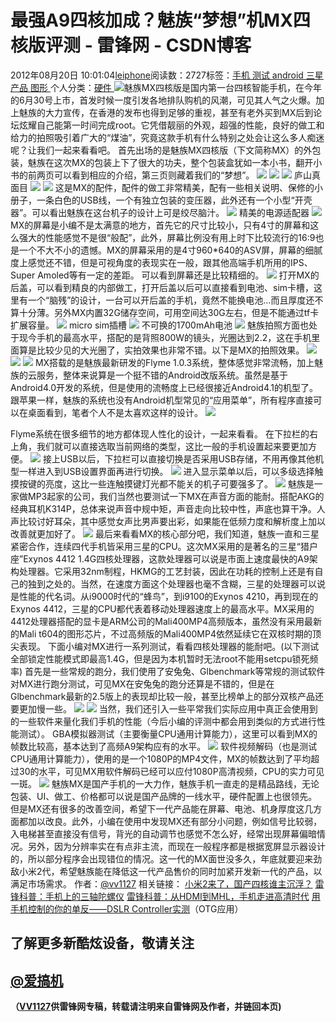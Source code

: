 
# 最强A9四核加成？魅族“梦想”机MX四核版评测 - 雷锋网 - CSDN博客


2012年08月20日 10:01:04[leiphone](https://me.csdn.net/leiphone)阅读数：2727标签：[手机																](https://so.csdn.net/so/search/s.do?q=手机&t=blog)[测试																](https://so.csdn.net/so/search/s.do?q=测试&t=blog)[android																](https://so.csdn.net/so/search/s.do?q=android&t=blog)[三星																](https://so.csdn.net/so/search/s.do?q=三星&t=blog)[产品																](https://so.csdn.net/so/search/s.do?q=产品&t=blog)[图形																](https://so.csdn.net/so/search/s.do?q=图形&t=blog)[
							](https://so.csdn.net/so/search/s.do?q=产品&t=blog)[
																					](https://so.csdn.net/so/search/s.do?q=三星&t=blog)个人分类：[硬件																](https://blog.csdn.net/leiphone/article/category/877730)
[
																								](https://so.csdn.net/so/search/s.do?q=三星&t=blog)
[
				](https://so.csdn.net/so/search/s.do?q=android&t=blog)
[
			](https://so.csdn.net/so/search/s.do?q=android&t=blog)
[
		](https://so.csdn.net/so/search/s.do?q=测试&t=blog)
[
	](https://so.csdn.net/so/search/s.do?q=手机&t=blog)
![](http://www.leiphone.com/wp-content/uploads/2012/08/1233-150x148.jpg)魅族MX四核版是国内第一台四核智能手机，在今年的6月30号上市，首发时候一度引发各地排队购机的风潮，可见其人气之火爆。加上魅族的大力宣传，在香港的发布也得到足够的重视，甚至有老外买到MX后到论坛炫耀自己能第一时间完成root。它凭借靓丽的外观，超强的性能，良好的做工和给力的拍照吸引着广大的“煤油”，究竟这款手机有什么特别之处会让这么多人痴迷呢？让我们一起来看看吧。
首先出场的是魅族MX四核版（下文简称MX）的外包装，魅族在这次MX的包装上下了很大的功夫，整个包装盒犹如一本小书，翻开小书的前两页可以看到相应的介绍，第三页则藏着我们的“梦想”。
![](http://www.leiphone.com/wp-content/uploads/2012/08/nEO_IMG_IMG_7501.jpg)
![](http://www.leiphone.com/wp-content/uploads/2012/08/nEO_IMG_IMG_75031.jpg)
![](http://www.leiphone.com/wp-content/uploads/2012/08/nEO_IMG_IMG_7504.jpg)
庐山真面目
![](http://www.leiphone.com/wp-content/uploads/2012/08/nEO_IMG_IMG_7509.jpg)
![](http://www.leiphone.com/wp-content/uploads/2012/08/nEO_IMG_IMG_7537.jpg)
这是MX的配件，配件的做工非常精美，配有一些相关说明、保修的小册子，一条白色的USB线，一个有独立包装的变压器，此外还有一个小型“开壳器”。可以看出魅族在这台机子的设计上可是绞尽脑汁。
![](http://www.leiphone.com/wp-content/uploads/2012/08/nEO_IMG_IMG_7507.jpg)
精美的电源适配器
![](http://www.leiphone.com/wp-content/uploads/2012/08/nEO_IMG_IMG_7531.jpg)
MX的屏幕是小编不是太满意的地方，首先它的尺寸比较小，只有4寸的屏幕和这么强大的性能感觉不是很“般配”，此外，屏幕比例没有用上时下比较流行的16:9也是一个不大不小的遗憾。MX的屏幕采用的是4寸960*640的ASV屏，屏幕的细腻度上感觉还不错，但是可视角度的表现实在一般，跟其他高端手机所用的IPS、Super Amoled等有一定的差距。
可以看到屏幕还是比较精细的。
![](http://www.leiphone.com/wp-content/uploads/2012/08/nEO_IMG_IMG_7528.jpg)
打开MX的后盖，可以看到精良的内部做工，打开后盖以后可以直接看到电池、sim卡槽，这里有一个“脑残”的设计，一台可以开后盖的手机，竟然不能换电池…而且厚度还不算十分薄。另外MX内置32G储存空间，可用空间达30G左右，但是不能通过tf卡扩展容量。
![](http://www.leiphone.com/wp-content/uploads/2012/08/nEO_IMG_IMG_7518.jpg)
micro sim插槽
![](http://www.leiphone.com/wp-content/uploads/2012/08/nEO_IMG_IMG_7522.jpg)
不可换的1700mAh电池
![](http://www.leiphone.com/wp-content/uploads/2012/08/nEO_IMG_IMG_7523.jpg)
魅族拍照方面也处于现今手机的最高水平，搭配的是背照800W的镜头，光圈达到2.2，这在手机里面算是比较少见的大光圈了，实拍效果也非常不错。以下是MX的拍照效果。
![](http://www.leiphone.com/wp-content/uploads/2012/08/P20819-102949.jpg)
![](http://www.leiphone.com/wp-content/uploads/2012/08/P20818-155906-1024x746.jpg)
![](http://www.leiphone.com/wp-content/uploads/2012/08/P20818-155636-768x1024.jpg)
MX搭载的是魅族最新研发的Flyme 1.0.3系统，整体感觉非常流畅，加上魅族的云服务，整体来说算是一个挺不错的Android改版系统。虽然是基于Android4.0开发的系统，但是使用的流畅度上已经很接近Android4.1的机型了。跟苹果一样，魅族的系统也没有Android机型常见的“应用菜单”，所有程序直接可以在桌面看到，笔者个人不是太喜欢这样的设计。
![](http://www.leiphone.com/wp-content/uploads/2012/08/S20819-180746.jpg)

Flyme系统在很多细节的地方都体现人性化的设计，一起来看看。
在下拉栏的右上角，我们就可以直接选取当前网络的类型，这比一般的手机设置起来要更加方便。
![](http://www.leiphone.com/wp-content/uploads/2012/08/S20818-164829.jpg)
接上USB以后，下拉栏可以直接切换是否采用USB存储，不用再像其他机型一样进入到USB设置界面再进行切换。
![](http://www.leiphone.com/wp-content/uploads/2012/08/S20818-165515.jpg)
进入显示菜单以后，可以多级选择触摸按键的亮度，这比一些连触摸键灯光都不能关的机子可要强多了。
![](http://www.leiphone.com/wp-content/uploads/2012/08/S20818-165050.jpg)
魅族是一家做MP3起家的公司，我们当然也要测试一下MX在声音方面的能耐。搭配AKG的经典耳机K314P，总体来说声音中规中矩，声音走向比较中性，声底也算干净。人声比较讨好耳朵，其中感觉女声比男声要出彩，如果能在低频力度和解析度上加以改善就更加好了。
![](http://www.leiphone.com/wp-content/uploads/2012/08/nEO_IMG_IMG_7529.jpg)
最后来看看MX的核心部分吧，我们知道，魅族一直和三星紧密合作，连续四代手机皆采用三星的CPU。这次MX采用的是著名的三星“猎户座”Exynos 4412 1.4G四核处理器，这款处理器可以说是市面上速度最快的A9架构处理器。它采用32nm制程，HKMG的工艺封装，因此在功耗的控制上还是有自己的独到之处的。当然，在速度方面这个处理器也毫不含糊，三星的处理器可以说是性能的代名词。从i9000时代的“蜂鸟”，到i9100的Exynos 4210，再到现在的Exynos 4412，三星的CPU都代表着移动处理器速度上的最高水平。MX采用的4412处理器搭配的显卡是ARM公司的Mali400MP4高频版本，虽然没有采用最新的Mali
 t604的图形芯片，不过高频版的Mali400MP4依然延续它在双核时期的顶尖表现。
下面小编对MX进行一系列测试，看看四核处理器的能耐吧。(以下测试全部锁定性能模式即最高1.4G，但是因为本机暂时无法root不能用setcpu锁死频率)
首先是一些常规的跑分，我们使用了安兔兔、Glbenchmark等常规的测试软件对MX进行跑分测试，可见MX在安兔兔的跑分还算是不错的，但是在Glbenchmark最新的2.5版上的表现却比较一般，甚至比榜单上的部分双核产品还要更加慢一些。
![](http://www.leiphone.com/wp-content/uploads/2012/08/S20818-115358.jpg)
![](http://www.leiphone.com/wp-content/uploads/2012/08/S20818-135918.jpg)
当然，我们还引入一些平常我们实际应用中真正会使用到的一些软件来量化我们手机的性能（今后小编的评测中都会用到类似的方式进行性能测试）。
GBA模拟器测试（主要衡量CPU通用计算能力），这里可以看到MX的帧数比较高，基本达到了高频A9架构应有的水平。
![](http://www.leiphone.com/wp-content/uploads/2012/08/S20818-211707.jpg)
软件视频解码（也是测试CPU通用计算能力），使用的是一个1080P的MP4文件，MX的帧数达到了平均超过30的水平，可见MX用软件解码已经可以应付1080P高清视频，CPU的实力可见一斑。
![](http://www.leiphone.com/wp-content/uploads/2012/08/S20818-211556.jpg)
魅族MX是国产手机的一大力作，魅族手机一直走的是精品路线，无论包装、UI、做工、价格都可以说是国产品牌的一线水平，硬件配置上也很领先。但是MX还有很多的改善空间，希望下一代产品能在屏幕、电池、机身厚度这几方面都加以改良。此外，小编在使用中发现MX还有部分小问题，例如信号比较弱，入电梯甚至直接没有信号，背光的自动调节也感觉不怎么好，经常出现屏幕偏暗情况。另外，因为分辨率实在有点非主流，而现在一般程序都是根据宽屏显示器设计的，所以部分程序会出现错位的情况。这一代的MX面世没多久，年底就要迎来劲敌小米2代，希望魅族能在降低这一代产品售价的同时加紧开发新一代的产品，以满足市场需求。
作者：[@vv1127](http://weibo.com/vv1127)
相关链接：
[小米2来了，国产四核谁主沉浮？](http://www.leiphone.com/0817-mi2-mx-v8.html)
[雷锋科普：手机上的三轴陀螺仪](http://www.leiphone.com/0815-gyroscope-iphone.html)
[雷锋科普：从HDMI到MHL，手机走进高清时代](http://www.leiphone.com/0815-hdmi-mhl.html)
[用手机控制的你的单反——DSLR
 Controller实测](http://www.leiphone.com/canon-dslr-controller-i9250-otg.html)（OTG应用）

## 了解更多新酷炫设备，敬请关注
## [@爱搞机](http://weibo.com/u/2708473010)

**（****[VV1127](http://www.leiphone.com/author/%E5%BC%A0%E5%A8%81)****供****雷锋网****专稿，转载请注明来自雷锋网及作者，并链回本页)**

